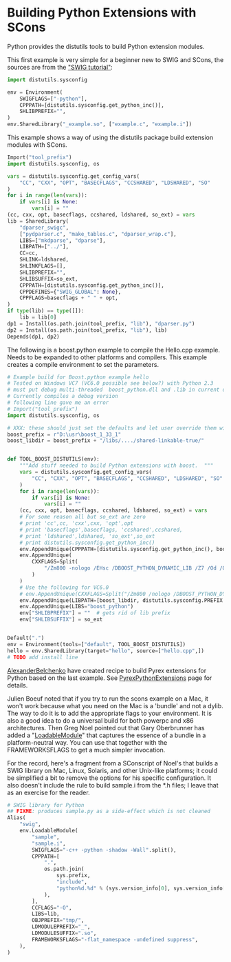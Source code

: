 

# Building Python Extensions with SCons

Python provides the distutils tools to build Python extension modules. 

This first example is very simple for a beginner new to SWIG and SCons,  the sources are from the ["SWIG tutorial"](http://www.swig.org/tutorial.html): 


```python
import distutils.sysconfig

env = Environment(
    SWIGFLAGS=["-python"],
    CPPPATH=[distutils.sysconfig.get_python_inc()],
    SHLIBPREFIX="",
)
env.SharedLibrary("_example.so", ["example.c", "example.i"])
```

This example shows a way of using the distutils package build extension modules with SCons. 


```python
Import("tool_prefix")
import distutils.sysconfig, os

vars = distutils.sysconfig.get_config_vars(
    "CC", "CXX", "OPT", "BASECFLAGS", "CCSHARED", "LDSHARED", "SO"
)
for i in range(len(vars)):
    if vars[i] is None:
        vars[i] = ""
(cc, cxx, opt, basecflags, ccshared, ldshared, so_ext) = vars
lib = SharedLibrary(
    "dparser_swigc",
    ["pydparser.c", "make_tables.c", "dparser_wrap.c"],
    LIBS=["mkdparse", "dparse"],
    LIBPATH=["../"],
    CC=cc,
    SHLINK=ldshared,
    SHLINKFLAGS=[],
    SHLIBPREFIX="",
    SHLIBSUFFIX=so_ext,
    CPPPATH=[distutils.sysconfig.get_python_inc()],
    CPPDEFINES={"SWIG_GLOBAL": None},
    CPPFLAGS=basecflags + " " + opt,
)
if type(lib) == type([]):
    lib = lib[0]
dp1 = Install(os.path.join(tool_prefix, "lib"), "dparser.py")
dp2 = Install(os.path.join(tool_prefix, "lib"), lib)
Depends(dp1, dp2)
```

The following is a boost.python example to compile the Hello.cpp example. Needs to be expanded to other platforms and compilers. This example creates a compile environment to set the parameters. 

```python
# Example build for Boost.python example hello
# Tested on Windows VC7 (VC6.0 possible see below?) with Python 2.3
# must put debug multi-threaded  boost_python.dll and .lib in current directory.
# Currently compiles a debug version
# following line gave me an error
# Import("tool_prefix")
import distutils.sysconfig, os

# XXX: these should just set the defaults and let user override them with an Environment var
boost_prefix = r"D:\usr\boost_1_33_1"
boost_libdir = boost_prefix + "/libs/..../shared-linkable-true/"


def TOOL_BOOST_DISTUTILS(env):
    """Add stuff needed to build Python extensions with boost.  """
    vars = distutils.sysconfig.get_config_vars(
        "CC", "CXX", "OPT", "BASECFLAGS", "CCSHARED", "LDSHARED", "SO"
    )
    for i in range(len(vars)):
        if vars[i] is None:
            vars[i] = ""
    (cc, cxx, opt, basecflags, ccshared, ldshared, so_ext) = vars
    # For some reason all but so_ext are zero
    # print 'cc',cc, 'cxx',cxx, 'opt',opt
    # print 'basecflags',basecflags, 'ccshared',ccshared,
    # print 'ldshared',ldshared, 'so_ext',so_ext
    # print distutils.sysconfig.get_python_inc()
    env.AppendUnique(CPPPATH=[distutils.sysconfig.get_python_inc(), boost_prefix])
    env.AppendUnique(
        CXXFLAGS=Split(
            "/Zm800 -nologo /EHsc /DBOOST_PYTHON_DYNAMIC_LIB /Z7 /Od /Ob0 /EHsc /GR /MDd /Op  /wd4675 /Zc:forScope /Zc:wchar_t"
        )
    )
    # Use the following for VC6.0
    # env.AppendUnique(CXXFLAGS=Split("/Zm800 /nologo /DBOOST_PYTHON_DYNAMIC_LIB /Z7 /Od /Ob0 /EHsc /GR /MDd"))
    env.AppendUnique(LIBPATH=[boost_libdir, distutils.sysconfig.PREFIX + "/libs"])
    env.AppendUnique(LIBS="boost_python")
    env["SHLIBPREFIX"] = ""  # gets rid of lib prefix
    env["SHLIBSUFFIX"] = so_ext


Default(".")
env = Environment(tools=["default", TOOL_BOOST_DISTUTILS])
hello = env.SharedLibrary(target="hello", source=["hello.cpp",])
# TODO add install line
```
[AlexanderBelchenko](AlexanderBelchenko) have created recipe to build Pyrex extensions for Python based on the last example. See [PyrexPythonExtensions](PyrexPythonExtensions) page for details.  

Julien Boeuf noted that if you try to run the scons example on a Mac, it won't work because what you need on the Mac is a 'bundle' and not a dylib. The way to do it is to add the appropriate flags to your environment. It is also a good idea to do a universal build for both powerpc and x86 architectures. Then Greg Noel pointed out that Gary Oberbrunner has added a "[LoadableModule](LoadableModule)" that captures the essence of a bundle in a platform-neutral way.  You can use that together with the FRAMEWORKSFLAGS to get a much simpler invocation. 

For the record, here's a fragment from a SConscript of Noel's that builds a SWIG library on Mac, Linux, Solaris, and other Unix-like platforms; it could be simplified a bit to remove the options for his specific configuration.  It also doesn't include the rule to build sample.i from the *.h files; I leave that as an exercise for the reader. 


```python
# SWIG library for Python
## FIXME: produces sample.py as a side-effect which is not cleaned
Alias(
    "swig",
    env.LoadableModule(
        "sample",
        "sample.i",
        SWIGFLAGS="-c++ -python -shadow -Wall".split(),
        CPPPATH=[
            ".",
            os.path.join(
                sys.prefix,
                "include",
                "python%d.%d" % (sys.version_info[0], sys.version_info[1]),
            ),
        ],
        CCFLAGS="-O",
        LIBS=lib,
        OBJPREFIX="tmp/",
        LDMODULEPREFIX="_",
        LDMODULESUFFIX=".so",
        FRAMEWORKSFLAGS="-flat_namespace -undefined suppress",
    ),
)
```
